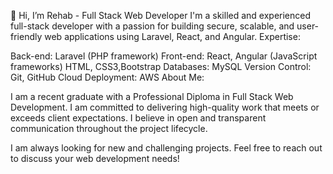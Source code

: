 👋 Hi, I’m Rehab - Full Stack Web Developer
I'm a skilled and experienced full-stack developer with a passion for building secure, scalable, and user-friendly web applications using Laravel, React, and Angular.
Expertise:

Back-end: Laravel (PHP framework)
Front-end: React, Angular (JavaScript frameworks)
 HTML, CSS3,Bootstrap
Databases: MySQL
Version Control: Git, GitHub
Cloud Deployment: AWS
About Me:

I am a recent graduate with a Professional Diploma in Full Stack Web Development. I am committed to delivering high-quality work that meets or exceeds client expectations. I believe in open and transparent communication throughout the project lifecycle.

I am always looking for new and challenging projects. Feel free to reach out to discuss your web development needs!
